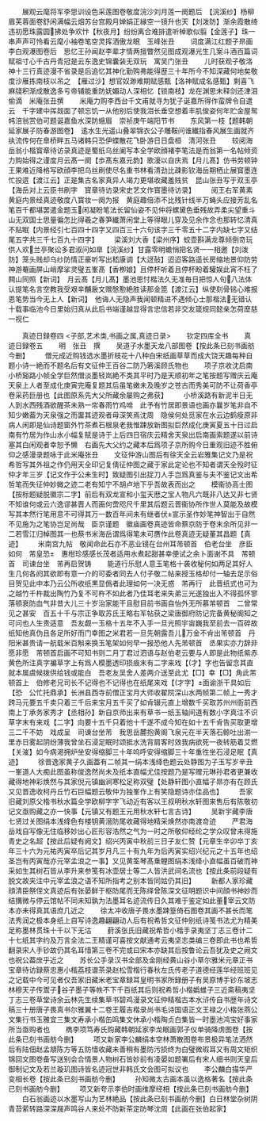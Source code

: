 <!-- { "loadSidebar": true } -->
　　展观云麾将军李思训设色采莲图卷敬度浣沙刘月莲一阕题后　【浣溪纱】杨柳眉芙蓉面卷舒闲满幅云烟苏台宫殿月婵娟正縁空一镜升也天【刘泼防】渐余霞散绮违初愿珠露圆拂处争欢忭【秋夜月】纷纷离合难排遣听棹歌似翦【金莲子】珠一串声声可怜看云麾小袖卷笔空灵挥洒傲龙眠　玉峰张丑
　　词度满江红题子昻画李白观瀑图卷后　思忆王孙闻赵李辈才情两擅瞥然见图成观瀑光生几案斗酒百篇词赋祖寸心千古丹青冠是云东逸史锦囊装无双玩　寓吴门张丑
　　儿时获观子敬洛神十三行真迹漫不省录是后追忆其神化勤购弗能得歴三十年所今不知深藏何地矣敬度沙雁拣南枝以吊之　【雁过沙】想官奴渺难期赋感甄【洛神赋成名感甄】剩喜飞麻牋积渐成散逸多亏帝辅能重防妩媚动人深相忆【锁南枝】龙在渊思未释剑还津泪偷滴　米庵张丑撰
　　米庵力购李西台千文甫就寻为犹子诞嘉所得作蛮牌令自遣云　千字建中挥觌面了顿忘饥一从他别后使我泪长垂空想着丰肌俊姿何年贮金屋鸳帏涪翁赏伯可题诞嘉鱼水深防蛾眉　崇祯庚午端阳节书
　　东风第一枝【题韩朝延家展子防春游图卷】　逺水生光遥山叠翠锦衣公子雕鞍问谁纎指春风展生画就齐纨流传何在臯桥畔五马诸韩只恐伊蝶散花飞卧游日日盘桓　清河张丑
　　较阅海岳翁小楷寳章待访录真迹是蜀纸乌丝阑写本全学欧顔褚李笔法是而翁第一名帖倾资力购始得之谨度月云髙一阕【歩髙东嘉元韵】歌漫以自庆焉【月儿髙】仿书劳顿钟王果难近降格写欧顔李把乌丝刷使尽名重书林看清劲比疎影钦海岳期栖止展寳墨连忙投逩【渡江云】正是集古名家真异人竭力更堪收藏羞贱贫　昆山张丑写于双玉亭【海岳对上云臣书刷字　寳章待访录宋史艺文作寳墨待访录】
　　阅王右军黄素黄庭内景经真迹敬度八寳妆一阕为报　黄庭趣倍添不比残针线半万蝇头应接芳乱名笔百千都堪罢遣金题玉闲凝盼笔法长留仙姿不见仲将螺黛色垂残故弄柔尖望重斗山无双国士思量徧怎比得羲之春笋纎萧闲堂上等得眼儿穿及见余作念也那转忆清真不贴眠【内景经引七百四十四字又四百三十六句该字三千零五十二字内缺七字又结尾五字共三千七百九十四字】
　　梁溪刘大香【梁州序】蛟壶斟满龙尊倾倒竒玩供人欢兰亭聚讼多君淑问如臯【浣溪纱】甘露零明蟾悄把名贤一一相邀【刘泼防】笼头贱却乌纱防情正豪听写出嵇康调【大迓鼔】迢迢客路遥长房缩地景仰防劳神游罨画屏山峭摩挲灵璧五峯髙【香栁娘】且停杯听着且停杯盼着驩娱此宵不枉了闗山同照【新词】　月云髙【月儿髙】墨池思忖楷法久无准毎日把惊人句八法体认提笔名言空教我受艰辛黼扆文赠慇懃絶胜读那金箆【渡江云】纵使刻骨铭心难报恩笔势当今无上人【新词】　他诲人无隐声我闻顿精进不遇倾心士那楷法无错认十载事临池今日里始归真从此后书端谨越显得言忠信若非交友箴规同懿亲怎荷塺慈一视仁








　　真迹日録卷四
<子部,艺术类,书画之属,真迹日录>
　　钦定四库全书
　　真迹日録卷五
　　明　张丑　撰
　　吴道子水墨天龙八部图卷【按此条已刻书画舫今删】
　　僧元成近购钱选水墨折枝花十八种白宋纸画草草而成大饶天趣每种自题小诗一絶而不题名后有文征仲王百谷二防乃箬溪顾氏物也
　　项子京收沈启南小桥谿路小帧全学巨然僧淡墨轻岚絶不类其平时乃是天顺初年之笔按题写赠庆云庵天泉上人者至成化庚寅完庵复题其后虽笔嫩未及晚岁之苍古而秀美可防不让荷香亭卷采药巨册也【此图原系先大父所藏余屡购之弗获】
　　小桥溪路有新泥半日无人到水西残酒欲醒茶未熟一帘春雨竹鸡啼　此予有竹居即景语也画亦曩岁笔非自不知少嫩葢为天泉强之而畱其迹观者毋深笑焉沈周　隐侯何处觅家在水云边鹤瘦原非病人闲即是仙诗题窗外竹茶煮石根泉老我惟踈放新图拟巨然成化庚寅夏五十日过启南有竹居为作山水小幅复赋是诗于上后四日宿庆云精舍天泉出启南画索题遂以前诗塞其白闲观者幸恕予懒　右画先大父约之藏本后爲项子京所购今日重观旧迹不胜俯仰之感漫录题咏于此米庵张丑
　　文征仲游山图后有徐天全云岩雅集记文乃是祝希哲写其外祖之作仍用天全印记复倩征仲图之藏于家此定论也不知者谓天全殁时征仲才年三岁【记文作于公未生时】致疑图引出捉刀人手岂爲真鉴与夫不鉴记文出希哲笔而失征仲妙媺之迹二老有知宁不胡卢地下乎吾故表而出之
　　模衞协高士图【按标题疑脱徽宗二字】前后有双龙宣和小玺天厯之宝人物凡六既非八达又非七贤不知谁何或云六逸谬甚晋人而画何啻咫尺千里其后题云晋衞协所作世人莫能及故模写其本然行笔用意不可得其万一数百年间未有继者伏宣示圣作妙笔神智出于自然不见施为之笔协岂足尚哉　臣京谨题　徽庙画卷真迹皆命蔡京防于卷末余所见非一二若雪江归棹图其一也蔡书米海岳谓爲得笔未可赝作此卷真迹无疑董其昌题【真迹】
　　米南宫九帖　敬闻命此石亦不恶业镜在台州耳芾顿首　伯老台坐　彦臣如何　芾皇恐　惠柑珍感感长茂者适用水煮起甜甚幸便试之余卜面谢不具　芾顿首　司谏台坐　芾再启贺铸
　　能道行乐慰人意玉笔格十袭收秘何如两足其好人生几何各阏其欲即有意一介的可委者同去人付子敬二帖来授玉格却付一轴去足示俗目贺见此中本乃云公所收纸黒显僞者此理如何一决无惑　芾再行　此晋纸式也可为之越竹千杵裁出陶竹乃复不可杵不如此者乃佳耳老来失弟三光遂独出入不得孤怀寥落顿衰防血气非昔大儿三十岁治家能干且慰目前书画自怡外无所慕芾顿首　二曾常见之甚安　百五十千与宗正争取苏氏王略右军帖获之梁唐御府防记完备黄秘阁知之可问也人生贵适意　吾友觑一玉格十五年不入手一旦光照宇宙巍我至前去一百碎故纸知他真伪且各足所好而门幸图之米君若一旦先朝露吾儿万金不肻出芾顿首　丹阳米甚贵请一航载米百斛来换玉笔架如何早一报恐他人先芾顿首　丞果实亦力辞非愿非愿　芾顿首启画不可知书则二月丁君过泗语与赵伯老云要与人即是此物纸紫赤黄色所注真字褊草字上有爲人模墨透印损痕末有二字来戏【才】字也告留念其直就本属虞候拨供给钱或能白　吾老友吴舍人差两介送至此尤【□】幸【□】角此芾顿首上　伯修老兄司长不记得也不记得也在纸尾来戏【才字】面谕浙干具如后【恐　公忙托鼎承】长洲县西寺前僧正宝月大师收翟院深山水两帧第二帧上一秀才跨马元要五千卖只着三千后来宝月五千买了如肻辍元直上增数千买取苏州州衙前西南上丁承务家秀才【丞相孙】新自京师出来有草书一纸玉轴间道有数小字真注不识草字末有来戏【二字】向要十五千只着他十千遂不成今知在如十五千肻告买取更增三二千不妨　戏成呈　司谏台坐芾　我思岳麓抱黄阁飞泉元在半天落石鲸吐出湔一里赤日雾起阴纷薄我曾坐石浸足眠时颂抵水洗背肩客时效我病欲死一夜转筋着艾燃【关漼】如今病渇拥炉坐安得缩脚三十年呜呼安得缩脚三十年重徃坐石浸足眠【真迹】
　　徐晋逸家黄子久画葢有二帧其一绢本浅绛色题云处静图为子玉写岁辛丑一峯道人大痴此图虽称俊逸然尚未及纸本直幅尤佳按题乃是写赠元琳孙君者更兼收藏得地神彩焕然与其家倪元镇幽涧寒松足称双璧【处静轩图小直幅子昻亦有在顾氏又见晋逸收柯丹丘竹石巨幅题云敬仲为独峯作上有笑隐题诗亦佳品也】
　　吾家旧藏刘原父楷书秋水篇全学欧柳字字飞动近有客以王叔明秋水轩图来售后有陈敬初记文亟购藏之亦一快事【元镇又有题王元用秋水轩七言古诗】
　　吴新宇藏李唐七贤过关图绢本浅绛色有楼钥黄溍防尾收藏得地精采焕然亦南渡竒迹
　　严君海岳戏自写像无住临移妙出心匠形容浩然之气为一时之所敬仰经纶之学众叹曾未得施青史之名超【按此后疑有阙文】绍兴丙寅中秋前三日子友仁赞【元章生辛卯卒丁亥年三十六为元祐丙寅卒后记其岁月凡三十有九年为后丙寅实绍兴纪元之十五年也绍圣岂有丙寅哉亦元宰孟浪之一事】又见黄筌琴髙乗鲤图绢本浅绛小直幅虽百破而神采如生其树石皆从李升来参笺有冰壶居士等二人皆洪武间名流也【按此条前段疑有脱文故夹注中元宰孟浪之语不知所指考之别本皆同姑仍其旧】
　　新都人家珍藏顔清臣祭侄文真迹后有张晏鲜于枢防尾而无陈绎曾陈深文征明题识中间顔书神妙而结搆微与停云馆帖不同未知孰为法墨耳名迹流传日久其难于鉴定如此董宰云文防本亦未得真其语庶几近之
　　徐太冲收唐子畏水墨踈篁倚石图卷其画不甚长而笔法秀润之极本身纸上自写诗逸趣翩翩动人后有祝希哲文征仲别纸诗笺书法尤为精美足称墨林贯珠十千以下无沽
　　葑溪张氏旧藏祝希哲小楷手录夷坚丁志三卷计二十七纸其字约及万言全法二王精谨可喜按文献通考云夷坚志类编三卷即此书也希哲翻录宋人手钞故仍其名耳惜第三卷不完或曰宋本亦缺其后按鲁论云吾犹及史之阙文也祝公葢庻乎近之
　　苏长公手录汉书全部及金刚经黄山谷小草尔雅米元章正书宝章待访録蔡忠惠小楷荔枝谱茶录赵松雪楷行春秋左氏传老子道德经莲华经班班见之记载中今可见者仅吾家旧藏米老宝章録耳皇明书家所録册子有吴原博手钞东坡志林穆天子传鬻子谷子墨子等帙不下千百纸其后则祝希哲小楷嬀蜼子三近斋稿夷坚丁志三卷草堂诗余云林先生续集草书碧鸡漫录文征仲精楷古本水浒传自书歴年诗文稿三十册唐子畏真书尔雅翼十二卷王履吉楷录尚书毛诗国语正文王禄之小楷张燕公文集行书玉雅宜三集文寿承小楷缶鸣集文休承小楷陶贞白集皆一时墨池鸿宝好事家所当亟购者也
　　檇李项笃寿氏购藏韩朝延家李龙眠画郭子仪单骑降虏图卷【按此条已刻书画舫今删】
　　项又新家李公麟绢本空林萧散图卷布景极异笔法洒然后有陆佃赵孟頫陈方等五防惜收藏未善稍有墨防污损终为白璧微瑕耳又有周文矩织锦回文图卷备写送别会合情景人物树石皆妙前有凌晏如题署后有宋人细书则天皇后御制记文及若兰璇玑图诗皆名迹冠世非韩氏文会图可拟议也
　　李公麟白描华严变相长卷【按此条已刻书画舫今删】
　　孙知微太古画本虽以逸格著名【按此条已刻书画舫今删】
　　项又新夸示李伯时画维摩经相【按此条已刻书画舫今删】
　　白石翁画迹以水墨写山为艺林絶品【按此条已刻书画舫今删】白日林堂杂树阴青苔萦转路深深屐声鸣谷人来处不防新茶定防琴沈周【此画在张伯起家】
